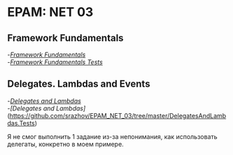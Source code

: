 # EPAM: NET 03

## Framework Fundamentals
-*[Framework Fundamentals](https://github.com/srazhov/EPAM_NET_03/tree/master/FrameworkFundamentals)*  
-*[Framework Fundamentals Tests](https://github.com/srazhov/EPAM_NET_03/tree/master/FrameworkFundamentals.Tests)*  

## Delegates. Lambdas and Events
-*[Delegates and Lambdas](https://github.com/srazhov/EPAM_NET_03/tree/master/DelegatesAndLambdas)*  
-*[Delegates and Lambdas]*(https://github.com/srazhov/EPAM_NET_03/tree/master/DelegatesAndLambdas.Tests)  

Я не смог выполнить 1 задание из-за непонимания, как использовать делегаты, конкретно в моем примере.  
